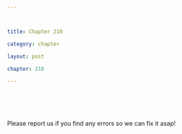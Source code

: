 ```yaml
---



title: Chapter 210

category: chapter

layout: post

chapter: 210

---
```




<br><br><br><br>
Please report us if you find any errors so we can fix it asap!